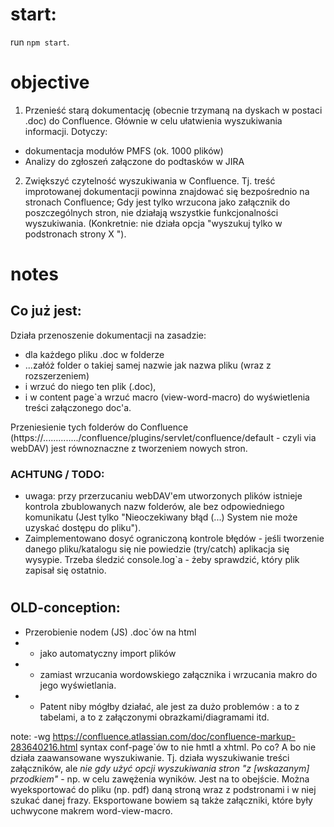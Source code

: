# start:
run `npm start`. 

# objective
1. Przenieść starą dokumentację (obecnie trzymaną na dyskach w postaci .doc) do Confluence. Głównie w celu ułatwienia wyszukiwania informacji.
Dotyczy: 
- dokumentacja modułów PMFS (ok. 1000 plików)
- Analizy do zgłoszeń załączone do podtasków w JIRA

2. Zwiększyć czytelność wyszukiwania w Confluence. Tj. treść improtowanej dokumentacji powinna znajdować się bezpośrednio na stronach Confluence; Gdy jest tylko wrzucona jako załącznik do poszczególnych stron, nie działają wszystkie funkcjonalności wyszukiwania. (Konkretnie: nie działa opcja "wyszukuj tylko w podstronach strony X ").

   
#
# notes
## Co już jest:
Działa przenoszenie dokumentacji na zasadzie: 
- dla każdego pliku .doc w folderze
- ...załóż folder o takiej samej nazwie jak nazwa pliku (wraz z rozszerzeniem)
- i wrzuć do niego ten plik (.doc),
- i w content page`a wrzuć macro (view-word-macro) do wyświetlenia treści załączonego doc'a.


Przeniesienie tych folderów do Confluence (https://............../confluence/plugins/servlet/confluence/default - czyli via webDAV) jest równoznaczne z tworzeniem nowych stron.

### ACHTUNG / TODO:
- uwaga: przy przerzucaniu webDAV'em utworzonych plików istnieje kontrola zbublowanych nazw folderów, ale bez odpowiedniego komunikatu (Jest tylko "Nieoczekiwany błąd (...) System nie może uzyskać dostępu do pliku").
- Zaimplementowano dosyć ograniczoną kontrole błędów - jeśli tworzenie danego pliku/katalogu się nie powiedzie (try/catch) aplikacja się wysypie. Trzeba śledzić console.log`a - żeby sprawdzić, który plik zapisał się ostatnio.

#
## OLD-conception:
- Przerobienie nodem (JS) .doc`ów na html
- - jako automatyczny import plików
- - zamiast wrzucania wordowskiego załącznika i wrzucania makro do jego wyświetlania.
- - Patent niby mógłby działać, ale jest za dużo problemów : a to z tabelami, a to z załączonymi obrazkami/diagramami itd.

note:
-wg https://confluence.atlassian.com/doc/confluence-markup-283640216.html
syntax conf-page`ów to nie hmtl a xhtml.
Po co?
A bo nie działa zaawansowane wyszukiwanie. Tj. działa wyszukiwanie treści załączników, ale *nie gdy użyć opcji wyszukiwania stron "z [wskazanym] przodkiem"* - np. w celu zawężenia wyników.
Jest na to obejście. Można wyeksportować do pliku (np. pdf) daną stroną wraz z podstronami i w niej szukać danej frazy. Eksportowane bowiem są także załączniki, które były uchwycone makrem word-view-macro.

